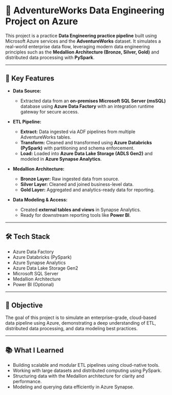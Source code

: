 # 🚀 AdventureWorks Data Engineering Project on Azure

This project is a practice **Data Engineering practice pipeline** built using Microsoft Azure services and the **AdventureWorks** dataset. It simulates a real-world enterprise data flow, leveraging modern data engineering principles such as the **Medallion Architecture (Bronze, Silver, Gold)** and distributed data processing with **PySpark**.

---

## 🧰 Key Features

- **Data Source:**
  - Extracted data from an **on-premises Microsoft SQL Server (msSQL)** database using **Azure Data Factory** with an integration runtime gateway for secure access.

- **ETL Pipeline:**
  - **Extract:** Data ingested via ADF pipelines from multiple AdventureWorks tables.
  - **Transform:** Cleaned and transformed using **Azure Databricks (PySpark)** with partitioning and schema enforcement.
  - **Load:** Loaded into **Azure Data Lake Storage (ADLS Gen2)** and modeled in **Azure Synapse Analytics**.

- **Medallion Architecture:**
  - **Bronze Layer:** Raw ingested data from source.
  - **Silver Layer:** Cleaned and joined business-level data.
  - **Gold Layer:** Aggregated and analytics-ready data for reporting.

- **Data Modeling & Access:**
  - Created **external tables and views** in Synapse Analytics.
  - Ready for downstream reporting tools like **Power BI**.

---

## 🛠️ Tech Stack

- Azure Data Factory  
- Azure Databricks (PySpark)  
- Azure Synapse Analytics  
- Azure Data Lake Storage Gen2  
- Microsoft SQL Server  
- Medallion Architecture  
- Power BI (Optional)

---

## 🎯 Objective

The goal of this project is to simulate an enterprise-grade, cloud-based data pipeline using Azure, demonstrating a deep understanding of ETL, distributed data processing, and data modeling best practices.

---

## 📚 What I Learned

- Building scalable and modular ETL pipelines using cloud-native tools.
- Working with large datasets and distributed computing using PySpark.
- Structuring data with the Medallion architecture for clarity and performance.
- Modeling and querying data efficiently in Azure Synapse.
